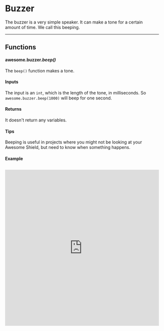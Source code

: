 # Buzzer

The buzzer is a very simple speaker. It can make a tone for a certain amount of time. We call this beeping.

***

## Functions

#### awesome.buzzer.*beep()*

The `beep()` function makes a tone.

#### Inputs
The input is an `int`, which is the length of the tone, in milliseconds. So `awesome.buzzer.beep(1000)` will beep for one second.

#### Returns
It doesn't return any variables.

#### Tips
Beeping is useful in projects where you might not be looking at your Awesome Shield, but need to know when something happens.

#### Example
<iframe style="height: 510px; width: 100%; margin: 10px 0 10px;" allowTransparency="true" src="https://codebender.cc/embed/sketch:90336" frameborder="0"></iframe>
